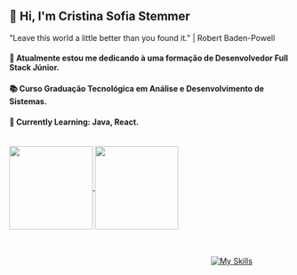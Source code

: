 <div> 
  
## 🌟 Hi, I'm Cristina Sofia Stemmer 
"Leave this world a little better than you found it." | Robert Baden-Powell
<br> 
#### 🔭 Atualmente estou me dedicando à uma formação de Desenvolvedor Full Stack Júnior.

#### 📚 Curso Graduação Tecnológica em Análise e Desenvolvimento de Sistemas.

#### 🌱 Currently Learning: Java, React.

</div> <br>

<div style="width:800px; margin:0 auto;">
    <a href="https://github.com/cristinasstemmer/convoychat">
      <img height=150 align="center" src="https://github-readme-stats.vercel.app/api/top-langs?username=cristinasstemmer&layout=compact&langs_count=8&card_width=320&theme=tokyonight" />
  </a>
 <a href="https://github.com/cristinasstemmer/github-readme-stats">
      <img height=150 align="center" src="https://github-readme-stats.vercel.app/api?username=cristinasstemmer&theme=tokyonight&rank_icon=github&show_icons=true" />
  </a> <div align="center">
  
<br> <br> [![My Skills](https://skillicons.dev/icons?i=java,js,ts,nodejs,html,css&perline=10)](https://skillicons.dev)

</div>
